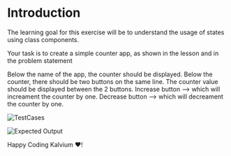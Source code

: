 # Introduction
The learning goal for this exercise will be to understand the usage of states using class components.

Your task is to create a simple counter app, as shown in the lesson and in the problem statement


Below the name of the app, the counter should be displayed.
Below the counter, there should be two buttons on the same line. The counter value should be displayed between the 2 buttons.
Increase button --> which will increament the counter by one.
Decrease button --> which will decreament the counter by one.


![TestCases](https://kq-storage.s3.ap-south-1.amazonaws.com/Screenshot+2024-07-23+113633.png)

 ![Expected Output](https://www.loom.com/share/0714ad83992b444a93b8501fd897901a?sid=a4f784f8-1286-446a-adbc-111e92004a74)
 

Happy Coding Kalvium ❤️!
